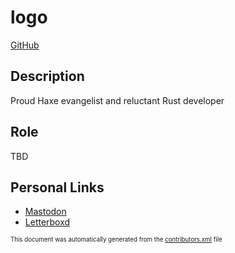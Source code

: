 # logo
[GitHub](https://github.com/l0go)
## Description
Proud Haxe evangelist and reluctant Rust developer

## Role
TBD


## Personal Links
- [Mastodon](https://haxe.social/@logo)
- [Letterboxd](https://letterboxd.com/logo4poop)


<sup><sub>This document was automatically generated from the [contributors.xml](https://github.com/haxecollab/ludum-dare-56/blob/main/contributors.xml) file</sub></sup>